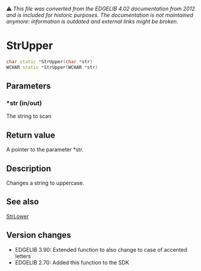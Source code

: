 :warning: _This file was converted from the EDGELIB 4.02 documentation from 2012 and is included for historic purposes. The documentation is not maintained anymore: information is outdated and external links might be broken._

# StrUpper


```c++
char static *StrUpper(char *str) 
WCHAR static *StrUpper(WCHAR *str)
```

## Parameters
### *str (in/out)
The string to scan

## Return value
A pointer to the parameter *str.

## Description
Changes a string to uppercase.

## See also
[StrLower](classestd_strlower.md)

## Version changes
- EDGELIB 3.90: Extended function to also change to case of accented letters 
- EDGELIB 2.70: Added this function to the SDK

